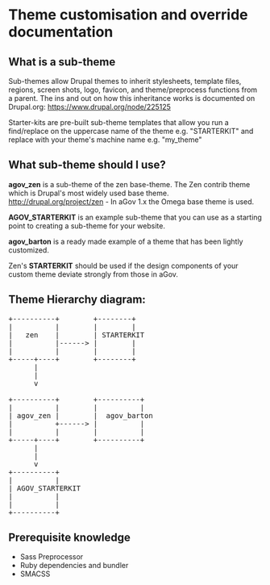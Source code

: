 # Theme customisation and override documentation

## What is a sub-theme

Sub-themes allow Drupal themes to inherit stylesheets, template files, regions, screen shots, logo, favicon, and theme/preprocess functions from a parent. The ins and out on how this inheritance works is documented on Drupal.org:
https://www.drupal.org/node/225125

Starter-kits are pre-built sub-theme templates that allow you run a find/replace on the uppercase name of the theme e.g. "STARTERKIT" and replace with your theme's machine name e.g. "my_theme"

## What sub-theme should I use?

**agov_zen** is a sub-theme of the zen base-theme. The Zen contrib theme which is Drupal's most widely used base theme.
http://drupal.org/project/zen - In aGov 1.x the Omega base theme is used.

**AGOV_STARTERKIT** is an example sub-theme that you can use as a starting point to creating a sub-theme for your website.

**agov_barton** is a ready made example of a theme that has been lightly customized.

Zen's **STARTERKIT** should be used if the design components of your custom theme deviate strongly from those in aGov.

## Theme Hierarchy diagram:

<pre>
+----------+        +--------+
|          |        |        |
|   zen    |        | STARTERKIT
|          |------> |        |
|          |        |        |
+-----+----+        +--------+
      |
      |
      v

+----------+        +----------+
|          |        |          |
| agov_zen |        |  agov_barton
|          +------> |          |
|          |        |          |
+-----+----+        +----------+
      |
      |
      v
+----------+
|          |
| AGOV_STARTERKIT
|          |
|          |
+----------+
</pre>

## Prerequisite knowledge

* Sass Preprocessor
* Ruby dependencies and bundler
* SMACSS


